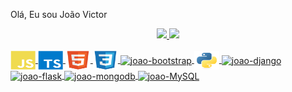Olá, Eu sou  João Victor

<div align="center">
  <a href="https://github.com/joaovictordemiranda">
  <img height="150em" src="https://github-readme-stats.vercel.app/api?username=joaovictor&show_icons=true&theme=dracula&include_all_commits=true&count_private=true"/>
  <img height="150em" src="https://github-readme-stats.vercel.app/api/top-langs/?username=joaovictor&layout=compact&langs_count=7&theme=dracula"/>
</div>
  </div>
<div style="display: inline_block"><br>
  <img align="center" alt="joao-Js" height="30" width="40" src="https://raw.githubusercontent.com/devicons/devicon/master/icons/javascript/javascript-plain.svg">
  <img align="center" alt="joao-Ts" height="30" width="40" src="https://raw.githubusercontent.com/devicons/devicon/master/icons/typescript/typescript-plain.svg">
  <img align="center" alt="joao-HTML" height="30" width="40" src="https://raw.githubusercontent.com/devicons/devicon/master/icons/html5/html5-original.svg">
  <img align="center" alt="joao-CSS" height="30" width="40" src="https://raw.githubusercontent.com/devicons/devicon/master/icons/css3/css3-original.svg">
  <img align="center" alt="joao-bootstrap" height="50" width="50" src="https://cdn.jsdelivr.net/gh/devicons/devicon/icons/bootstrap/bootstrap-plain-wordmark.svg" />
  <img align="center" alt="joao-Python" height="30" width="40" src="https://raw.githubusercontent.com/devicons/devicon/master/icons/python/python-original.svg">
  <img align="center" alt="joao-django" height="45" widht="40" src="https://cdn.jsdelivr.net/gh/devicons/devicon/icons/django/django-original.svg" />
  <img align="center" alt="joao-flask" height="45" widht="40" src="https://cdn.jsdelivr.net/gh/devicons/devicon/icons/flask/flask-original-wordmark.svg" />
  <img align="center" alt="joao-mongodb" height="50" width="40" src="https://cdn.jsdelivr.net/gh/devicons/devicon/icons/mongodb/mongodb-plain-wordmark.svg" />
  <img align="center" alt="joao-MySQL" height="50" width="50" src="https://cdn.jsdelivr.net/gh/devicons/devicon/icons/mysql/mysql-original-wordmark.svg" />
</div>
